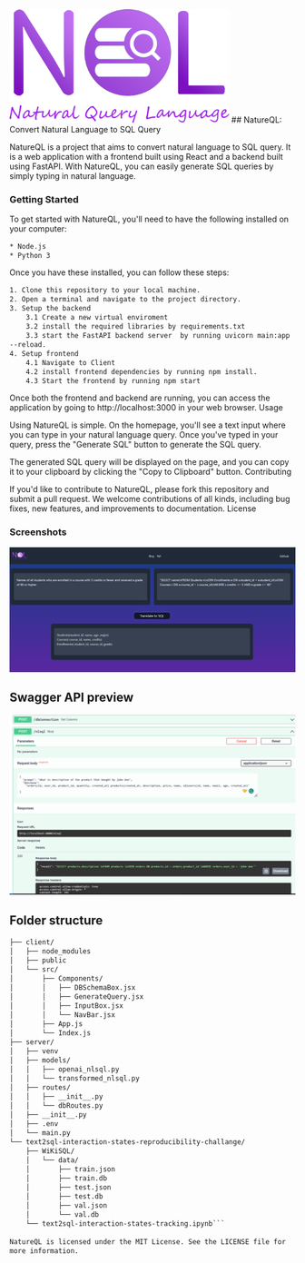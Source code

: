 <img src="https://github.com/gnsepili/NatureQL/blob/main/client/src/Components/logo.png" alt="NatureQL Logo" height="200">
## NatureQL: Convert Natural Language to SQL Query

NatureQL is a project that aims to convert natural language to SQL query. It is a web application with a frontend built using React and a backend built using FastAPI. With NatureQL, you can easily generate SQL queries by simply typing in natural language.

### Getting Started

To get started with NatureQL, you'll need to have the following installed on your computer:

    * Node.js
    * Python 3

Once you have these installed, you can follow these steps:

    1. Clone this repository to your local machine.
    2. Open a terminal and navigate to the project directory.
    3. Setup the backend
        3.1 Create a new virtual enviroment
        3.2 install the required libraries by requirements.txt
        3.3 start the FastAPI backend server  by running uvicorn main:app --reload.
    4. Setup frontend
        4.1 Navigate to Client
        4.2 install frontend dependencies by running npm install.
        4.3 Start the frontend by running npm start

Once both the frontend and backend are running, you can access the application by going to http://localhost:3000 in your web browser.
Usage

Using NatureQL is simple. On the homepage, you'll see a text input where you can type in your natural language query. Once you've typed in your query, press the "Generate SQL" button to generate the SQL query.

The generated SQL query will be displayed on the page, and you can copy it to your clipboard by clicking the "Copy to Clipboard" button.
Contributing

If you'd like to contribute to NatureQL, please fork this repository and submit a pull request. We welcome contributions of all kinds, including bug fixes, new features, and improvements to documentation.
License
### Screenshots
![alt frontend view](client/screenshots/page_view.png)
## Swagger API preview
![alt backend view](client/screenshots/doc.png)
## Folder structure
```NatureQL/
├── client/
│   ├── node_modules
│   ├── public
│   └── src/
│       ├── Components/
│       │   ├── DBSchemaBox.jsx
│       │   ├── GenerateQuery.jsx
│       │   ├── InputBox.jsx
│       │   └── NavBar.jsx
│       ├── App.js
│       └── Index.js
├── server/
│   ├── venv
│   ├── models/
│   │   ├── openai_nlsql.py
│   │   └── transformed_nlsql.py
│   ├── routes/
│   │   ├── __init__.py
│   │   └── dbRoutes.py
│   ├── __init__.py
│   ├── .env
│   └── main.py
└── text2sql-interaction-states-reproducibility-challange/
    ├── WiKiSQL/
    │   └── data/
    │       ├── train.json
    │       ├── train.db
    │       ├── test.json
    │       ├── test.db
    │       ├── val.json
    │       └── val.db
    └── text2sql-interaction-states-tracking.ipynb```

NatureQL is licensed under the MIT License. See the LICENSE file for more information.